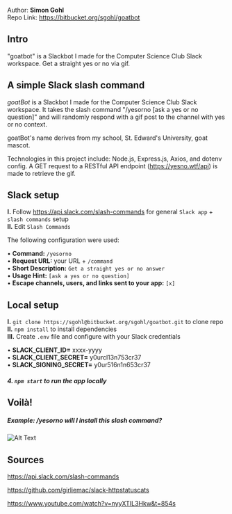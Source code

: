 Author: **Simon Gohl**  
Repo Link: https://bitbucket.org/sgohl/goatbot

## Intro

"goatbot" is a Slackbot I made for the Computer Science Club Slack workspace. Get a straight yes or no via gif.

## A simple Slack slash command

_goatBot_ is a Slackbot I made for the Computer Science Club Slack workspace. It takes the slash command "/yesorno \[ask a yes or no question\]" and will randomly respond with a gif post to the channel with yes or no context.

goatBot's name derives from my school, St. Edward's University, goat mascot.

Technologies in this project include: Node.js, Express.js, Axios, and dotenv config. A GET request to a RESTful API endpoint (https://yesno.wtf/api) is made to retrieve the gif.

## Slack setup

**I.** Follow https://api.slack.com/slash-commands for general `Slack app` + `slash commands` setup  
**II.** Edit `Slash Commands`

The following configuration were used:

• **Command:** `/yesorno`  
• **Request URL:** your URL + `/command`  
• **Short Description:** `Get a straight yes or no answer`  
• **Usage Hint:** `[ask a yes or no question]`  
• **Escape channels, users, and links sent to your app:** `[x]`

## Local setup

**I.** `git clone https://sgohl@bitbucket.org/sgohl/goatbot.git` to clone repo  
**II.** `npm install` to install dependencies  
**III.** Create `.env` file and configure with your Slack credentials

• **SLACK_CLIENT_ID=** xxxx-yyyy  
• **SLACK_CLIENT_SECRET=** y0urcl13n753cr37  
• **SLACK_SIGNING_SECRET=** y0ur516n1n653cr37

##### 4. `npm start` to run the app locally

## Voilà!

##### Example: **/yesorno will I install this slash command?**

![Alt Text](https://yesno.wtf/assets/yes/2-5df1b403f2654fa77559af1bf2332d7a.gif)

## Sources

https://api.slack.com/slash-commands

https://github.com/girliemac/slack-httpstatuscats

https://www.youtube.com/watch?v=nyyXTIL3Hkw&t=854s
